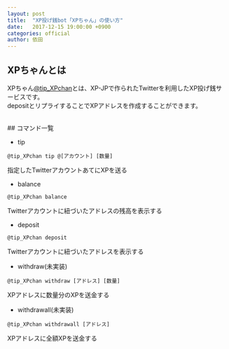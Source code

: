 ```yaml
---
layout: post
title:  "XP投げ銭bot「XPちゃん」の使い方"
date:   2017-12-15 19:00:00 +0900
categories: official
author: 依田
---
```

## XPちゃんとは
XPちゃん[@tip_XPchan](https://twitter.com/tip_XPchan)とは、XP-JPで作られたTwitterを利用したXP投げ銭サービスです。  
depositとリプライすることでXPアドレスを作成することができます。  


<br>
## コマンド一覧

- tip
```
@tip_XPchan tip @[アカウント] [数量]
```
指定したTwitterアカウントあてにXPを送る

- balance
```
@tip_XPchan balance
```
Twitterアカウントに紐づいたアドレスの残高を表示する

- deposit
```
@tip_XPchan deposit
```
Twitterアカウントに紐づいたアドレスを表示する

- withdraw(未実装)
```
@tip_XPchan withdraw [アドレス] [数量]
```
XPアドレスに数量分のXPを送金する

- withdrawall(未実装)
```
@tip_XPchan withdrawall [アドレス]
```
XPアドレスに全額XPを送金する